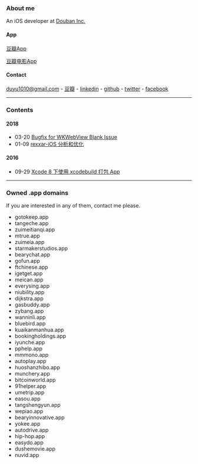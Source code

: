 ### About me

An iOS developer at [Douban Inc.](https://www.douban.com/)

#### App

[豆瓣App](https://itunes.apple.com/cn/app/dou-ban/id907002334?mt=8)

[豆瓣电影App](https://itunes.apple.com/hk/app/dou-ban-dian-ying-quan-guo/id446745748?mt=8)

#### Contact
duyu1010@gmail.com - [豆瓣](https://www.douban.com/people/bigyelow/) - [linkedin](https://www.linkedin.com/in/%E6%9D%9C%E7%85%9C-%E9%BB%84-50b423b6?trk=nav_responsive_tab_profile_pic) - [github](https://github.com/bigyelow) - [twitter](https://twitter.com/bigyelow) - [facebook](https://www.facebook.com/duyu.huang.5)

--- 

### Contents

#### 2018

*   03-20 [Bugfix for WKWebView Blank Issue](https://bigyelow.github.io/2018/%20Bugfix%20for%20WKWebView%20Blank%20Issue)
*   01-09 [rexxar-iOS 分析和优化](https://bigyelow.github.io/2018/rexxar-iOS%20分析和优化)

#### 2016

*   09-29 [Xcode 8 下使用 xcodebuild 打包 App](https://bigyelow.github.io/2016/Xcode%208%20下使用%20xcodebuild%20打包%20App)

---

### Owned .app domains

If you are interested in any of them, contact me please.

*   gotokeep.app
*   tangeche.app
*   zuimeitianqi.app
*   mtrue.app
*   zuimeia.app
*   starmakerstudios.app
*   bearychat.app
*   gofun.app
*   ftchinese.app
*   igetget.app
*   meican.app
*   everysing.app
*   niubility.app
*   dijkstra.app
*   gasbuddy.app
*   zybang.app
*   wanninli.app
*   bluebird.app
*   kuaikanmanhua.app
*   bookingholdings.app
*   iyunche.app
*   pphelp.app
*   mmmono.app
*   autoplay.app
*   huoshanzhibo.app
*   munchery.app
*   bitcoinworld.app
*   91helper.app
*   umetrip.app
*   easou.app
*   tangshengyun.app
*   wepiao.app
*   bearyinnovative.app
*   yokee.app
*   autodrive.app
*   hip-hop.app
*   easydo.app
*   dushemovie.app
*   nuvid.app